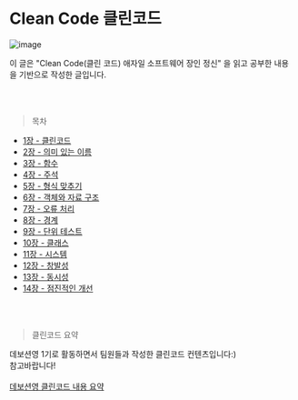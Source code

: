 # Clean Code 클린코드

![image](https://user-images.githubusercontent.com/84004751/212817852-29530a02-7aa1-4126-9b79-7683d07166e2.png)

이 글은 "Clean Code(클린 코드) 애자일 소프트웨어 장인 정신" 을 읽고 공부한 내용을 기반으로 작성한 글입니다.

<br>
<br>


> 목차

* [1장 - 클린코드](https://github.com/leeyebeen-dev/clean_code_review/blob/main/ch1_clean_code.md)
* [2장 - 의미 있는 이름](https://github.com/leeyebeen-dev/clean_code_review/blob/main/ch2_name.md)
* [3장 - 함수](https://github.com/leeyebeen-dev/clean_code_review/blob/main/ch3_function.md)
* [4장 - 주석]()
* [5장 - 형식 맞추기]()
* [6장 - 객체와 자료 구조]()
* [7장 - 오류 처리]()
* [8장 - 경계]()
* [9장 - 단위 테스트]()
* [10장 - 클래스]()
* [11장 - 시스템]()
* [12장 - 창발성]()
* [13장 - 동시성]()
* [14장 - 점진적인 개선]()

<br>
<br>

> 클린코드 요약

데보션영 1기로 활동하면서 팀원들과 작성한 클린코드 컨텐츠입니다:) <br>
참고바랍니다! <br><br>
[데보션영 클린코드 내용 요약](https://devocean.sk.com/search/techBoardDetail.do?ID=164407)
